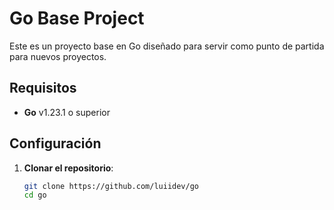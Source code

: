 # Go Base Project

Este es un proyecto base en Go diseñado para servir como punto de partida para nuevos proyectos.

## Requisitos

- **Go** v1.23.1 o superior

## Configuración

1. **Clonar el repositorio**:

   ```bash
   git clone https://github.com/luiidev/go
   cd go